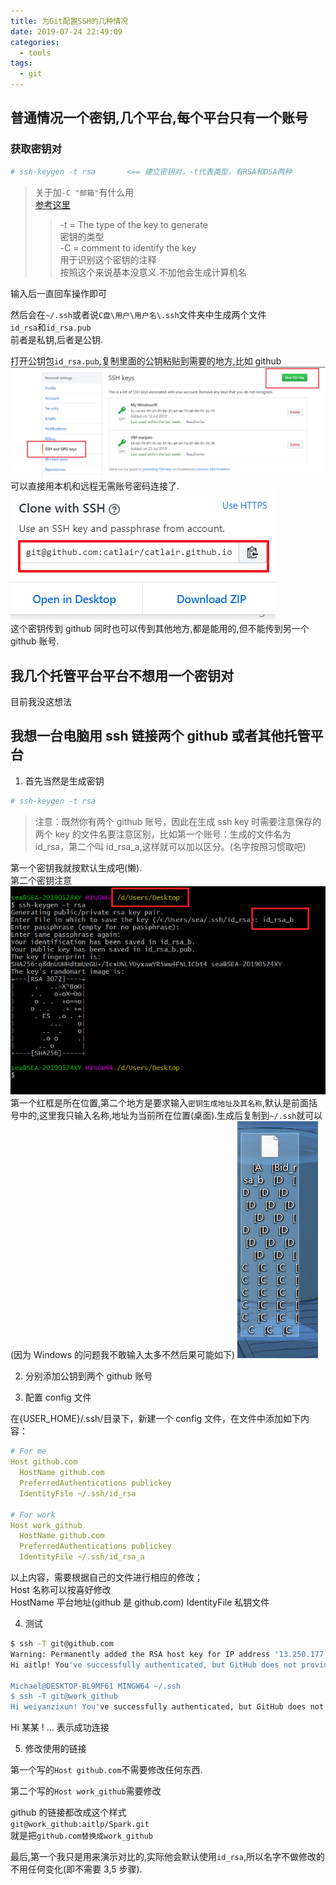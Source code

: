 ```yaml
---
title: 为Git配置SSH的几种情况
date: 2019-07-24 22:49:09
categories:
  - tools
tags:
  - git
---
```


## 普通情况一个密钥,几个平台,每个平台只有一个账号

### 获取密钥对

```bash
# ssh-keygen -t rsa       <== 建立密钥对，-t代表类型，有RSA和DSA两种
```

> 关于加`-C "邮箱"`有什么用  
> [参考这里](https://blog.csdn.net/u011118321/article/details/78516303)
>
> > -t = The type of the key to generate  
> > 密钥的类型  
> > -C = comment to identify the key  
> > 用于识别这个密钥的注释  
> > 按照这个来说基本没意义.不加他会生成计算机名

输入后一直回车操作即可

然后会在`~/.ssh`或者说`C盘\用户\用户名\.ssh`文件夹中生成两个文件  
`id_rsa`和`id_rsa.pub`  
前者是私钥,后者是公钥.

打开公钥包`id_rsa.pub`,复制里面的公钥粘贴到需要的地方,比如 github  
![alt](./为Git配置SSH的几种情况/1pub.png)  
可以直接用本机和远程无需账号密码连接了.  
![alt](./为Git配置SSH的几种情况/ssh.png)  
这个密钥传到 github 同时也可以传到其他地方,都是能用的,但不能传到另一个 github 账号.

## 我几个托管平台平台不想用一个密钥对

目前我没这想法

## 我想一台电脑用 ssh 链接两个 github 或者其他托管平台

1. 首先当然是生成密钥

```bash
# ssh-keygen -t rsa
```

> 注意：既然你有两个 github 账号，因此在生成 ssh key 时需要注意保存的两个 key 的文件名要注意区别，比如第一个账号：生成的文件名为 id_rsa，第二个叫 id_rsa_a,这样就可以加以区分。(名字按照习惯取吧)

第一个密钥我就按默认生成吧(懒).  
第二个密钥注意  
![alt](./为Git配置SSH的几种情况/ssh-keygen.png)  
第一个红框是所在位置,第二个地方是要求输入`密钥生成地址及其名称`,默认是前面括号中的,这里我只输入名称,地址为当前所在位置(桌面).生成后复制到`~/.ssh`就可以  
(因为 Windows 的问题我不敢输入太多不然后果可能如下)
![alt](./为Git配置SSH的几种情况/乱码.png)

2. 分别添加公钥到两个 github 账号

3. 配置 config 文件

在{USER_HOME}/.ssh/目录下，新建一个 config 文件，在文件中添加如下内容：

```yaml
# For me
Host github.com
  HostName github.com
  PreferredAuthentications publickey
  IdentityFile ~/.ssh/id_rsa

# For work
Host work_github
  HostName github.com
  PreferredAuthentications publickey
  IdentityFile ~/.ssh/id_rsa_a
```

以上内容，需要根据自己的文件进行相应的修改；  
Host 名称可以按喜好修改  
HostName 平台地址(github 是 github.com)
IdentityFile 私钥文件

4. 测试

```bash
$ ssh -T git@github.com
Warning: Permanently added the RSA host key for IP address '13.250.177.223' to the list of known hosts.
Hi aitlp! You've successfully authenticated, but GitHub does not provide shell access.

Michael@DESKTOP-BL9MF61 MINGW64 ~/.ssh
$ ssh -T git@work_github
Hi weiyanzixun! You've successfully authenticated, but GitHub does not provide shell access.
```

Hi 某某 ! ... 表示成功连接

5. 修改使用的链接

第一个写的`Host github.com`不需要修改任何东西.

第二个写的`Host work_github`需要修改

github 的链接都改成这个样式  
`git@work_github:aitlp/Spark.git`  
就是把`github.com替换成work_github`

最后,第一个我只是用来演示对比的,实际他会默认使用`id_rsa`,所以名字不做修改的不用任何变化(即不需要 3,5 步骤).

